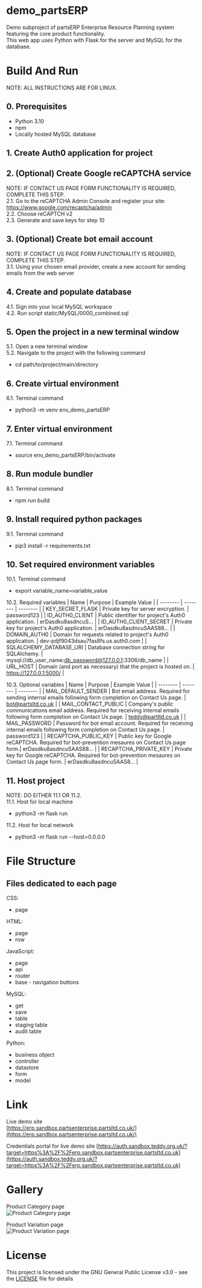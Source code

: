 # demo_partsERP
Demo subproject of partsERP Enterprise Resource Planning system featuring the core product functionality.  
This web app uses Python with Flask for the server and MySQL for the database.

# Build And Run
NOTE: ALL INSTRUCTIONS ARE FOR LINUX.  
## 0. Prerequisites
- Python 3.10
- npm
- Locally hosted MySQL database

## 1. Create Auth0 application for project

## 2. (Optional) Create Google reCAPTCHA service
NOTE: IF CONTACT US PAGE FORM FUNCTIONALITY IS REQUIRED, COMPLETE THIS STEP.  
2.1. Go to the reCAPTCHA Admin Console and register your site: https://www.google.com/recaptcha/admin  
2.2. Choose reCAPTCH v2  
2.3. Generate and save keys for step 10  

## 3. (Optional) Create bot email account
NOTE: IF CONTACT US PAGE FORM FUNCTIONALITY IS REQUIRED, COMPLETE THIS STEP.  
3.1. Using your chosen email provider, create a new account for sending emails from the web server  

## 4. Create and populate database
4.1. Sign into your local MySQL workspace  
4.2. Run script static/MySQL/0000_combined.sql  

## 5. Open the project in a new terminal window
5.1. Open a new terminal window  
5.2. Navigate to the project with the following command  
- cd path/to/project/main/directory  

## 6. Create virtual environment
6.1. Terminal command  
- python3 -m venv env_demo_partsERP  

## 7. Enter virtual environment
7.1. Terminal command  
- source env_demo_partsERP/bin/activate  

## 8. Run module bundler
8.1. Terminal command  
- npm run build  

## 9. Install required python packages
9.1. Terminal command  
- pip3 install -r requirements.txt  

## 10. Set required environment variables
10.1. Terminal command  
- export variable_name=variable_value  

10.2. Required variables
| Name | Purpose | Example Value |
| -------- | -------- | -------- |
| KEY_SECRET_FLASK | Private key for server encryption. | password123 |
| ID_AUTH0_CLIENT | Public identifier for project's Auth0 application. | erDasdku8asdncuS... |
| ID_AUTH0_CLIENT_SECRET | Private key for project's Auth0 application. | erDasdku8asdncuSAAS88... |
| DOMAIN_AUTH0 | Domain for requests related to project's Auth0 application. | dev-pdjf9043dsau7fas8fs.us.auth0.com |
| SQLALCHEMY_DATABASE_URI | Database connection string for SQLAlchemy. | mysql://db_user_name:db_password@127.0.0.1:3306/db_name |
| URL_HOST | Domain (and port as necessary) that the project is hosted on. | https://127.0.0.1:5000/ |

10.3. Optional variables
| Name | Purpose | Example Value |
| -------- | -------- | -------- |
| MAIL_DEFAULT_SENDER | Bot email address. Required for sending internal emails following form completion on Contact Us page. | bot@partsltd.co.uk |
| MAIL_CONTACT_PUBLIC | Company's public communications email address. Required for receiving internal emails following form completion on Contact Us page. | teddy@partltd.co.uk |
| MAIL_PASSWORD | Password for bot email account. Required for receiving internal emails following form completion on Contact Us page. | password123 |
| RECAPTCHA_PUBLIC_KEY | Public key for Google reCAPTCHA. Required for bot-prevention mesaures on Contact Us page form.| erDasdku8asdncuSAAS88... |
| RECAPTCHA_PRIVATE_KEY | Private key for Google reCAPTCHA. Required for bot-prevention mesaures on Contact Us page form. | erDasdku8asdncuSAAS8... |

## 11. Host project
NOTE: DO EITHER 11.1 OR 11.2.  
11.1. Host for local machine  
- python3 -m flask run

11.2. Host for local network  
- python3 -m flask run --host=0.0.0.0


# File Structure
## Files dedicated to each page
CSS:  
- page  

HTML:  
- page  
- row  

JavaScript:  
- page  
- api  
- router  
- base - navigation buttons  

MySQL:  
- get  
- save  
- table  
- staging table  
- audit table  

Python:  
- business object  
- controller  
- datastore  
- form  
- model  


# Link
Live demo site  
[https://erp.sandbox.partsenterprise.partsltd.co.uk/](https://erp.sandbox.partsenterprise.partsltd.co.uk/)  
  
Credentials portal for live demo site
[https://auth.sandbox.teddy.org.uk/?target=https%3A%2F%2Ferp.sandbox.partsenterprise.partsltd.co.uk](https://auth.sandbox.teddy.org.uk/?target=https%3A%2F%2Ferp.sandbox.partsenterprise.partsltd.co.uk)  


# Gallery
Product Category page  
![Product Category page](static/docs/page-product_category.png)
  
Product Variation page  
![Product Variation page](static/docs/page-product_variation.png)


# License
This project is licensed under the GNU General Public License v3.0 - see the [LICENSE](LICENSE) file for details